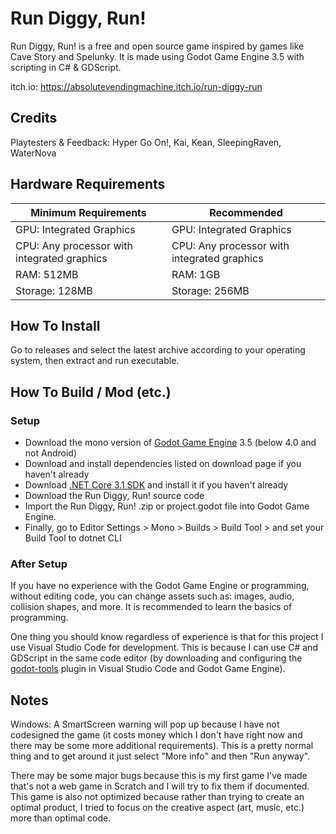 # Run Diggy, Run!

Run Diggy, Run! is a free and open source game inspired by games like Cave Story and Spelunky.
It is made using Godot Game Engine 3.5 with scripting in C# & GDScript.

itch.io: https://absolutevendingmachine.itch.io/run-diggy-run

## Credits

Playtesters & Feedback:
Hyper Go On!, Kai, Kean, SleepingRaven, WaterNova

## Hardware Requirements

| Minimum Requirements | Recommended |
| -------------------- | ----------- |
| GPU: Integrated Graphics | GPU: Integrated Graphics |
| CPU: Any processor with integrated graphics| CPU: Any processor with integrated graphics|
| RAM: 512MB | RAM: 1GB |
| Storage: 128MB | Storage: 256MB |

## How To Install

Go to releases and select the latest archive according to your operating system, then extract and run executable.

## How To Build / Mod (etc.)

### Setup

- Download the mono version of [Godot Game Engine](https://godotengine.org/download) 3.5 (below 4.0 and not Android)
- Download and install dependencies listed on download page if you haven't already
- Download [.NET Core 3.1 SDK](https://dotnet.microsoft.com/en-us/download/dotnet/3.1) and install it if you haven't already
- Download the Run Diggy, Run! source code
- Import the Run Diggy, Run! .zip or project.godot file into Godot Game Engine.
- Finally, go to Editor Settings > Mono > Builds > Build Tool > and set your Build Tool to dotnet CLI

### After Setup

If you have no experience with the Godot Game Engine or programming, without editing code, you can change assets such as: images, audio, collision shapes, and more. It is recommended to learn the basics of programming.

One thing you should know regardless of experience is that for this project I use Visual Studio Code for development. This is because I can use C# and GDScript in the same code editor (by downloading and configuring the [godot-tools](https://github.com/godotengine/godot-vscode-plugin) plugin in Visual Studio Code and Godot Game Engine).

## Notes

Windows: A SmartScreen warning will pop up because I have not codesigned the game (it costs money which I don't have right now and there may be some more additional requirements). This is a pretty normal thing and to get around it just select "More info" and then "Run anyway".

There may be some major bugs because this is my first game I've made that's not a web game in Scratch and I will try to fix them if documented. This game is also not optimized because rather than trying to create an optimal product, I tried to focus on the creative aspect (art, music, etc.) more than optimal code.
